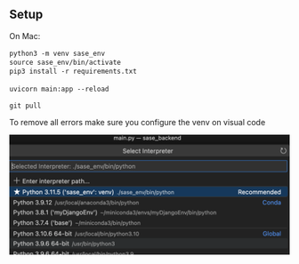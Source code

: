 
## Setup

On Mac:

```
python3 -m venv sase_env
source sase_env/bin/activate
pip3 install -r requirements.txt

uvicorn main:app --reload
```



```
git pull
```

To remove all errors make sure you configure the venv on visual code

![](./img/2023-10-08-00-37-08.png)